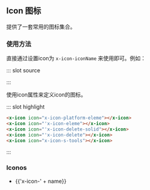## Icon 图标

提供了一套常用的图标集合。

### 使用方法

直接通过设置icon为 `x-icon-iconName` 来使用即可。例如：

<demo-block-demo-block>
::: slot source
<template>
    <div>
        <ul class="icon-list">
            <li v-for="name in $icon.slice(0,6)" :key="name">
                <span>
                    <x-icon :icon="'x-icon-' + name"></x-icon>
                </span>
            </li>
        </ul>
    </div>
</template>

:::

使用icon属性来定义icon的图标。

::: slot highlight

```html
<x-icon icon="x-icon-platform-eleme"></x-icon>
<x-icon icon="'x-icon-eleme"></x-icon>
<x-icon icon="'x-icon-delete-solid"></x-icon>
<x-icon icon="'x-icon-delete"></x-icon>
<x-icon icon="x-icon-s-tools"></x-icon>

```
:::
</demo-block-demo-block>

### Iconos

<ul class="icon-list">
  <li v-for="name in $icon" :key="name">
    <span>
      <x-icon :icon="'x-icon-' + name"></x-icon>
      <span class="icon-name">{{'x-icon-' + name}}</span>
    </span>
  </li>
</ul>
